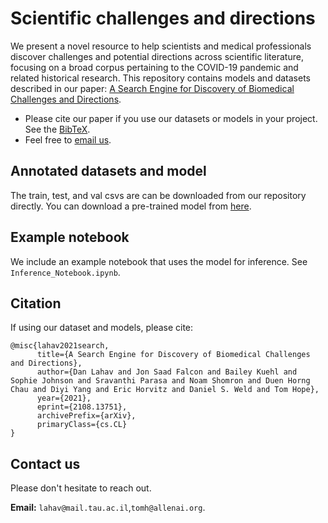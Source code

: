# Scientific challenges and directions

We present a novel resource to help scientists and medical professionals discover challenges and potential directions across scientific literature, focusing on a broad corpus pertaining to the COVID-19 pandemic and related historical research. This repository contains models and datasets described in our paper: [A Search Engine for Discovery of Biomedical Challenges and Directions]().

* Please cite our paper if you use our datasets or models in your project. See the [BibTeX](#citation). 
* Feel free to [email us](#contact-us).

## Annotated datasets and model
The train, test, and val csvs are can be downloaded from our repository directly.
You can download a pre-trained model from [here](https://challenges-directions.s3.us-west-2.amazonaws.com/Multilabel_ProblemDirection.pth
). 
## Example notebook
We include an example notebook that uses the model for inference. See `Inference_Notebook.ipynb`.

## Citation

If using our dataset and models, please cite:

```
@misc{lahav2021search,
      title={A Search Engine for Discovery of Biomedical Challenges and Directions}, 
      author={Dan Lahav and Jon Saad Falcon and Bailey Kuehl and Sophie Johnson and Sravanthi Parasa and Noam Shomron and Duen Horng Chau and Diyi Yang and Eric Horvitz and Daniel S. Weld and Tom Hope},
      year={2021},
      eprint={2108.13751},
      archivePrefix={arXiv},
      primaryClass={cs.CL}
}
```

## Contact us

Please don't hesitate to reach out.

**Email:** `lahav@mail.tau.ac.il`,`tomh@allenai.org`.
